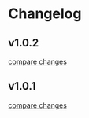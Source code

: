 # Changelog


## v1.0.2

[compare changes](https://github.com/the-missing-pink/nuxt3-svg-icons/compare/v1.0.1...v1.0.2)

## v1.0.1

[compare changes](https://github.com/the-missing-pink/nuxt3-svg-icons/compare/1.0.0...v1.0.1)

